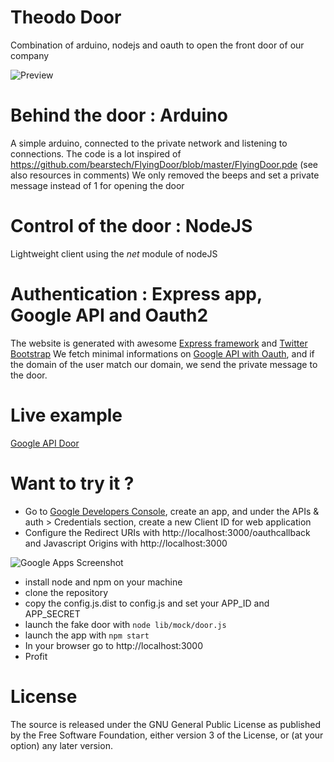Theodo Door
===========

Combination of arduino, nodejs and oauth to open the front door of our company

![Preview](https://raw.github.com/matthieuauger/gh-pages/master/pictures/door.png)

Behind the door : Arduino
=========================

A simple arduino, connected to the private network and listening to connections. 
The code is a lot inspired of https://github.com/bearstech/FlyingDoor/blob/master/FlyingDoor.pde (see also resources in comments)
We only removed the beeps and set a private message instead of 1 for opening the door

Control of the door : NodeJS
============================

Lightweight client using the *net* module of nodeJS

Authentication : Express app, Google API and Oauth2
===================================================

The website is generated with awesome [Express framework](http://expressjs.com/) and [Twitter Bootstrap](http://getbootstrap.com/)
We fetch minimal informations on [Google API with Oauth](https://github.com/google/google-api-nodejs-client/), 
and if the domain of the user match our domain, we send the private message to the door.

Live example
============

[Google API Door](http://matthieua.cloud.theo.do)

Want to try it ?
================

- Go to [Google Developers Console](https://console.developers.google.com/project), create an app, and under the APIs & auth > Credentials section, create a new Client ID for web application
- Configure the Redirect URIs with http://localhost:3000/oauthcallback and Javascript Origins with http://localhost:3000

![Google Apps Screenshot](https://raw.github.com/matthieuauger/gh-pages/master/pictures/google-api.png)

- install node and npm on your machine
- clone the repository
- copy the config.js.dist to config.js and set your APP_ID and APP_SECRET
- launch the fake door with `node lib/mock/door.js`
- launch the app with `npm start`
- In your browser go to http://localhost:3000
- Profit

License
=======

The source is released under the GNU General Public License as published by the Free Software Foundation, either version 3 of the License, or (at your option) any later version.
    